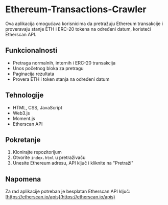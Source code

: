 # Ethereum-Transactions-Crawler

Ova aplikacija omogućava korisnicima da pretražuju Ethereum transakcije i 
proveravaju stanje ETH i ERC-20 tokena na određeni datum, koristeći Etherscan API.

## Funkcionalnosti
- Pretraga normalnih, internih i ERC-20 transakcija
- Unos početnog bloka za pretragu
- Paginacija rezultata
- Provera ETH i token stanja na određeni datum

## Tehnologije
- HTML, CSS, JavaScript
- Web3.js
- Moment.js
- Etherscan API

## Pokretanje
1. Klonirajte repozitorijum
2. Otvorite `index.html` u pretraživaču
3. Unesite Ethereum adresu, API ključ i kliknite na "Pretraži"

## Napomena
Za rad aplikacije potreban je besplatan Etherscan API ključ: [https://etherscan.io/apis](https://etherscan.io/apis)
